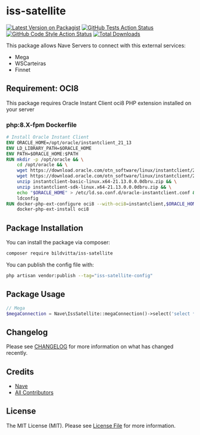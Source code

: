 # iss-satellite

[![Latest Version on Packagist](https://img.shields.io/packagist/v/bildvitta/iss-satellite.svg?style=flat-square)](https://packagist.org/packages/bildvitta/iss-satellite)
[![GitHub Tests Action Status](https://img.shields.io/github/actions/workflow/status/bildvitta/iss-satellite/run-tests.yml?branch=main&label=tests&style=flat-square)](https://github.com/bildvitta/iss-satellite/actions?query=workflow%3Arun-tests+branch%3Amain)
[![GitHub Code Style Action Status](https://img.shields.io/github/actions/workflow/status/bildvitta/iss-satellite/fix-php-code-style-issues.yml?branch=main&label=code%20style&style=flat-square)](https://github.com/bildvitta/iss-satellite/actions?query=workflow%3A"Fix+PHP+code+style+issues"+branch%3Amain)
[![Total Downloads](https://img.shields.io/packagist/dt/bildvitta/iss-satellite.svg?style=flat-square)](https://packagist.org/packages/bildvitta/iss-satellite)

This package allows Nave Servers to connect with this external services:
- Mega
- WSCarteiras
- Finnet

## Requirement: OCI8
This package requires Oracle Instant Client oci8 PHP extension installed on your server
### php:8.X-fpm Dockerfile
```Dockerfile
# Install Oracle Instant Client
ENV ORACLE_HOME=/opt/oracle/instantclient_21_13
ENV LD_LIBRARY_PATH=$ORACLE_HOME
ENV PATH=$ORACLE_HOME:$PATH
RUN mkdir -p /opt/oracle && \
    cd /opt/oracle && \
    wget https://download.oracle.com/otn_software/linux/instantclient/2113000/instantclient-basic-linux.x64-21.13.0.0.0dbru.zip && \
    wget https://download.oracle.com/otn_software/linux/instantclient/2113000/instantclient-sdk-linux.x64-21.13.0.0.0dbru.zip && \
    unzip instantclient-basic-linux.x64-21.13.0.0.0dbru.zip && \
    unzip instantclient-sdk-linux.x64-21.13.0.0.0dbru.zip && \
    echo "$ORACLE_HOME" > /etc/ld.so.conf.d/oracle-instantclient.conf && \
    ldconfig
RUN docker-php-ext-configure oci8 --with-oci8=instantclient,$ORACLE_HOME && \
    docker-php-ext-install oci8
```

## Package Installation

You can install the package via composer:

```bash
composer require bildvitta/iss-satellite
```

You can publish the config file with:

```bash
php artisan vendor:publish --tag="iss-satellite-config"
```

## Package Usage

```php
// Mega
$megaConnection = Nave\IssSatellite::megaConnection()->select('select * from EXAMPLE');
```

## Changelog

Please see [CHANGELOG](CHANGELOG.md) for more information on what has changed recently.

## Credits

- [Nave](https://github.com/bildvitta)
- [All Contributors](../../contributors)

## License

The MIT License (MIT). Please see [License File](LICENSE.md) for more information.
